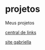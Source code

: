 # projetos
 Meus projetos

<a href="https://alexjjunio.github.io/projetos/central-de-links/index.html"> central de links

<a href="https://alexjjunio.github.io/projetos/site-gabriella/index.html"> site gabriella


